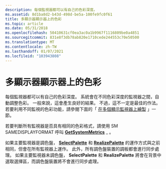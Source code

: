 ```yaml
---
description: 每個監視器都可以有自己的色彩深度。
ms.assetid: 8d1ba8d2-b43d-498d-be5a-100fe9fc0f61
title: 多顯示器顯示器上的色彩
ms.topic: article
ms.date: 05/31/2018
ms.openlocfilehash: 50410631cf0ea3ac0a1b9967f1116809be0a4851
ms.sourcegitcommit: 831e8f3db78ab820e1710cede244553c70e50500
ms.translationtype: MT
ms.contentlocale: zh-TW
ms.lasthandoff: 01/07/2021
ms.locfileid: "103943808"
---
```

# <a name="colors-on-multiple-display-monitors"></a>多顯示器顯示器上的色彩

每個監視器都可以有自己的色彩深度。 系統會在不同色彩深度的監視器之間，自動調整色彩。 一般來說，這會產生良好的結果。 不過，這不一定是最佳的作法。 若要利用不同監視的色彩功能，請參閱下面的「 [在多個顯示監視器上繪製](painting-on-multiple-display-monitors.md) 」一節。

若要判斷所有監視器是否具有相同的色彩格式，請使用 SM SAMEDISPLAYFORMAT 呼叫 [**GetSystemMetrics**](/windows/win32/api/winuser/nf-winuser-getsystemmetrics) \_ 。

如果主要監視器是調色盤， [**SelectPalette**](/windows/desktop/api/Wingdi/nf-wingdi-selectpalette) 和 [**RealizePalette**](/windows/desktop/api/Wingdi/nf-wingdi-realizepalette) 的運作方式與之前相同，但會在所有監視器上運作。 此外，所有調色盤裝置的調板都會進行同步處理。 如果主要監視器未調色盤， **SelectPalette** 和 **RealizePalette** 將會在背景中選取選擇區，而調色盤裝置將不會進行同步處理。

 

 
